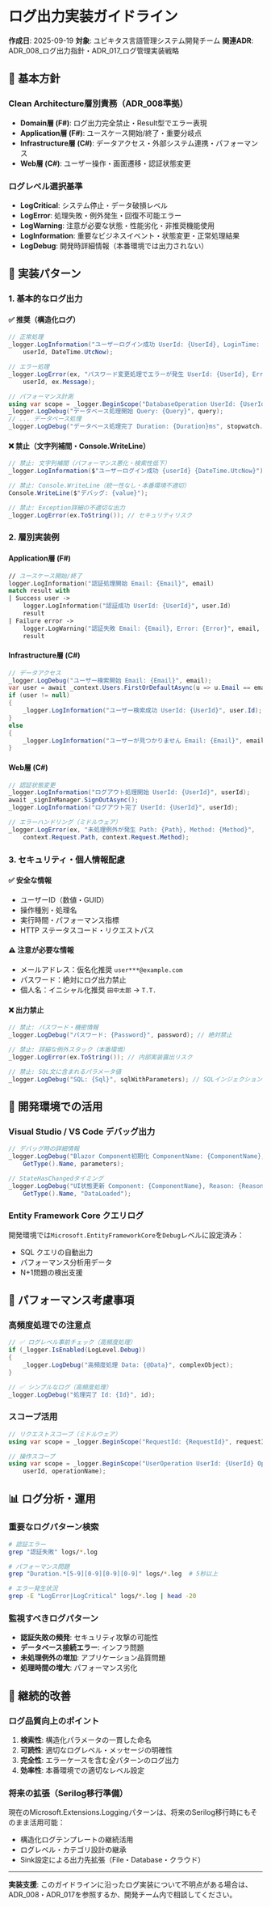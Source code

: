 # ログ出力実装ガイドライン

**作成日**: 2025-09-19
**対象**: ユビキタス言語管理システム開発チーム
**関連ADR**: ADR_008_ログ出力指針・ADR_017_ログ管理実装戦略

## 🎯 基本方針

### Clean Architecture層別責務（ADR_008準拠）
- **Domain層 (F#)**: ログ出力完全禁止・Result型でエラー表現
- **Application層 (F#)**: ユースケース開始/終了・重要分岐点
- **Infrastructure層 (C#)**: データアクセス・外部システム連携・パフォーマンス
- **Web層 (C#)**: ユーザー操作・画面遷移・認証状態変更

### ログレベル選択基準
- **LogCritical**: システム停止・データ破損レベル
- **LogError**: 処理失敗・例外発生・回復不可能エラー
- **LogWarning**: 注意が必要な状態・性能劣化・非推奨機能使用
- **LogInformation**: 重要なビジネスイベント・状態変更・正常処理結果
- **LogDebug**: 開発時詳細情報（本番環境では出力されない）

## 📝 実装パターン

### 1. 基本的なログ出力

#### ✅ 推奨（構造化ログ）
```csharp
// 正常処理
_logger.LogInformation("ユーザーログイン成功 UserId: {UserId}, LoginTime: {LoginTime}",
    userId, DateTime.UtcNow);

// エラー処理
_logger.LogError(ex, "パスワード変更処理でエラーが発生 UserId: {UserId}, Error: {ErrorMessage}",
    userId, ex.Message);

// パフォーマンス計測
using var scope = _logger.BeginScope("DatabaseOperation UserId: {UserId}", userId);
_logger.LogDebug("データベース処理開始 Query: {Query}", query);
// ... データベース処理
_logger.LogDebug("データベース処理完了 Duration: {Duration}ms", stopwatch.ElapsedMilliseconds);
```

#### ❌ 禁止（文字列補間・Console.WriteLine）
```csharp
// 禁止: 文字列補間（パフォーマンス悪化・検索性低下）
_logger.LogInformation($"ユーザーログイン成功 {userId} {DateTime.UtcNow}");

// 禁止: Console.WriteLine（統一性なし・本番環境不適切）
Console.WriteLine($"デバッグ: {value}");

// 禁止: Exception詳細の不適切な出力
_logger.LogError(ex.ToString()); // セキュリティリスク
```

### 2. 層別実装例

#### Application層 (F#)
```fsharp
// ユースケース開始/終了
logger.LogInformation("認証処理開始 Email: {Email}", email)
match result with
| Success user ->
    logger.LogInformation("認証成功 UserId: {UserId}", user.Id)
    result
| Failure error ->
    logger.LogWarning("認証失敗 Email: {Email}, Error: {Error}", email, error.ToString())
    result
```

#### Infrastructure層 (C#)
```csharp
// データアクセス
_logger.LogDebug("ユーザー検索開始 Email: {Email}", email);
var user = await _context.Users.FirstOrDefaultAsync(u => u.Email == email);
if (user != null)
{
    _logger.LogInformation("ユーザー検索成功 UserId: {UserId}", user.Id);
}
else
{
    _logger.LogInformation("ユーザーが見つかりません Email: {Email}", email);
}
```

#### Web層 (C#)
```csharp
// 認証状態変更
_logger.LogInformation("ログアウト処理開始 UserId: {UserId}", userId);
await _signInManager.SignOutAsync();
_logger.LogInformation("ログアウト完了 UserId: {UserId}", userId);

// エラーハンドリング（ミドルウェア）
_logger.LogError(ex, "未処理例外が発生 Path: {Path}, Method: {Method}",
    context.Request.Path, context.Request.Method);
```

### 3. セキュリティ・個人情報配慮

#### ✅ 安全な情報
- ユーザーID（数値・GUID）
- 操作種別・処理名
- 実行時間・パフォーマンス指標
- HTTP ステータスコード・リクエストパス

#### ⚠️ 注意が必要な情報
- メールアドレス：仮名化推奨 `user***@example.com`
- パスワード：絶対にログ出力禁止
- 個人名：イニシャル化推奨 `田中太郎` → `T.T.`

#### ❌ 出力禁止
```csharp
// 禁止: パスワード・機密情報
_logger.LogDebug("パスワード: {Password}", password); // 絶対禁止

// 禁止: 詳細な例外スタック（本番環境）
_logger.LogError(ex.ToString()); // 内部実装露出リスク

// 禁止: SQL文に含まれるパラメータ値
_logger.LogDebug("SQL: {Sql}", sqlWithParameters); // SQLインジェクション情報漏洩
```

## 🔧 開発環境での活用

### Visual Studio / VS Code デバッグ出力
```csharp
// デバッグ時の詳細情報
_logger.LogDebug("Blazor Component初期化 ComponentName: {ComponentName}, Parameters: {@Parameters}",
    GetType().Name, parameters);

// StateHasChangedタイミング
_logger.LogDebug("UI状態更新 Component: {ComponentName}, Reason: {Reason}",
    GetType().Name, "DataLoaded");
```

### Entity Framework Core クエリログ
開発環境では`Microsoft.EntityFrameworkCore`を`Debug`レベルに設定済み：
- SQL クエリの自動出力
- パフォーマンス分析用データ
- N+1問題の検出支援

## 🚀 パフォーマンス考慮事項

### 高頻度処理での注意点
```csharp
// ✅ ログレベル事前チェック（高頻度処理）
if (_logger.IsEnabled(LogLevel.Debug))
{
    _logger.LogDebug("高頻度処理 Data: {@Data}", complexObject);
}

// ✅ シンプルなログ（高頻度処理）
_logger.LogDebug("処理完了 Id: {Id}", id);
```

### スコープ活用
```csharp
// リクエストスコープ（ミドルウェア）
using var scope = _logger.BeginScope("RequestId: {RequestId}", requestId);

// 操作スコープ
using var scope = _logger.BeginScope("UserOperation UserId: {UserId} Operation: {Operation}",
    userId, operationName);
```

## 📊 ログ分析・運用

### 重要なログパターン検索
```bash
# 認証エラー
grep "認証失敗" logs/*.log

# パフォーマンス問題
grep "Duration.*[5-9][0-9][0-9][0-9]" logs/*.log  # 5秒以上

# エラー発生状況
grep -E "LogError|LogCritical" logs/*.log | head -20
```

### 監視すべきログパターン
- **認証失敗の頻発**: セキュリティ攻撃の可能性
- **データベース接続エラー**: インフラ問題
- **未処理例外の増加**: アプリケーション品質問題
- **処理時間の増大**: パフォーマンス劣化

## 🔄 継続的改善

### ログ品質向上のポイント
1. **検索性**: 構造化パラメータの一貫した命名
2. **可読性**: 適切なログレベル・メッセージの明確性
3. **完全性**: エラーケースを含む全パターンのログ出力
4. **効率性**: 本番環境での適切なレベル設定

### 将来の拡張（Serilog移行準備）
現在のMicrosoft.Extensions.Loggingパターンは、将来のSerilog移行時にもそのまま活用可能：
- 構造化ログテンプレートの継続活用
- ログレベル・カテゴリ設計の継承
- Sink設定による出力先拡張（File・Database・クラウド）

---

**実装支援**: このガイドラインに沿ったログ実装について不明点がある場合は、ADR_008・ADR_017を参照するか、開発チーム内で相談してください。